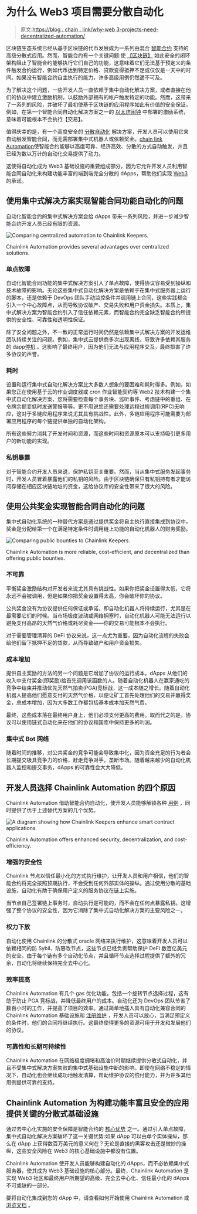 # 为什么 Web3 项目需要分散自动化

> 原文:[https://blog . chain . link/why-web 3-projects-need-decentralized-automation/](https://blog.chain.link/why-web3-projects-need-decentralized-automation/)

区块链生态系统已经从基于区块链的代币发展成为一系列由混合 [智能合约](https://chain.link/education/smart-contracts) 支持的高级分散式应用。然而，智能合约有一个关键问题:使 [【区块链】](https://blog.chain.link/what-is-blockchain/) 如此安全的闭环架构阻止了智能合约能够执行它们自己的功能，这意味着它们无法基于预定义的条件触发合约运行，例如代币达到特定价格、贷款变得抵押不足或仅仅是一天中的时间。如果没有智能合约自主执行的能力，许多高级用例仍然遥不可及。

为了解决这个问题，一些开发人员一直依赖于集中自动化解决方案，或者直接在他们的协议中建立激励机制，以鼓励外部拥有的帐户触发特定的功能。然而，这带来了一系列的风险，并破坏了最初使基于区块链的应用程序如此有价值的安全保证。例如，在第一个智能合同自动化解决方案之一的 [以太坊闹钟](https://ethereum-alarm-clock.readthedocs.io/en/latest/index.html) 中部署的激励系统，意味着可能根本不会执行[](https://ethereum-alarm-clock.readthedocs.io/en/latest/introduction.html#execution-guarantees)【交易】。

值得庆幸的是，有一个高度安全的 [分散自动化](https://chain.link/keepers) 解决方案，开发人员可以使用它来自动触发智能合同，而无需部署集中式机器人或依赖奖金。[chain link Automation](https://chain.link/automation)使智能合约能够以高度可靠、经济高效、分散的方式自动触发，并且已经为数以万计的自动化交易提供了动力。

这使得自动化成为 Web3 基础设施的重要组成部分，因为它允许开发人员利用智能合同自动化来构建功能丰富的端到端完全分散的 dApps，帮助他们实现 [Web3](https://chain.link/education/web3) 的承诺。

## 使用集中式解决方案实现智能合同功能自动化的问题

自动化智能合约的集中式解决方案会给 dApps 带来一系列风险，并进一步减少智能合约开发人员已经有限的资源。

![Comparing centralized automation to Chainlink Keepers.](../Images/fffd1612cd53cf96f272fcc04b36486e.png)

<figcaption id="caption-attachment-3749" class="wp-caption-text">Chainlink Automation provides several advantages over centralized solutions.</figcaption>



### 单点故障

自动化智能合同功能的集中式解决方案引入了单点故障，使得协议容易受到操纵和技术故障的影响。无论这些集中式自动化解决方案是依赖于在集中式服务器上运行的脚本，还是依赖于 DevOps 团队手动监控条件并调用链上合同，这些实践都会引入一个中心故障点，从而导致协议破产、交易失败和用户资金损失。本质上，集中式解决方案为智能合约引入了信任依赖元素，而智能合约完全缺乏智能合约所提供的安全性、可靠性和透明性保证。

除了安全问题之外，不一致的正常运行时间仍然是依赖集中式解决方案的开发运维团队持续关注的问题。例如，集中式云提供商多次出现[](https://www.washingtonpost.com/business/2021/12/22/amazon-web-services-experiences-another-big-outage/)离线，导致许多依赖其服务的 dapp[停机](https://www.businessinsider.in/investment/news/aws-outage-shows-that-dexs-arent-are-decentralised-as-expected/articleshow/88186644.cms) 。这影响了最终用户，因为他们无法与应用程序交互，最终损害了许多协议的声誉。

### 耗时

设置和运行集中式自动化解决方案比大多数人想象的要困难和耗时得多。例如，如果您正在使用基于云的作业调度器或 cron 作业智能契约等 Web2 技术构建一个集中式自动化解决方案，您将需要检查每个事务块、监听事件、考虑链中的重组、在令牌余额变低时发送警报等等。更不用说您还需要处理远程过程调用(RPC)无响应，这对于多链应用程序来说尤其具有挑战性。此外，多链应用程序可能需要为部署应用程序的每个链提供单独的自动化架构。

所有这些努力消耗了开发时间和资源，而这些时间和资源原本可以支持吸引更多用户的新功能的实现。

### 私钥暴露

对于智能合约开发人员来说，保护私钥至关重要。然而，当从集中式服务发起事务时，开发人员冒着暴露他们的私钥的风险。由于区块链确保只有私钥持有者才能访问存储在相应区块链地址的资金，这给协议库的安全性带来了很大的风险。

## 使用公共奖金实现智能合同自动化的问题

集中式自动化系统的一种替代方案是通过提供奖金将自主执行直接集成到协议中，奖金是分配给第一个在满足特定条件时调用链上功能的自动化机器人的财务奖励。

![Comparing public bounties to Chainlink Keepers.](../Images/2a2ae05b3b3a10b9404698b6f93c4854.png)

<figcaption id="caption-attachment-3750" class="wp-caption-text">Chainlink Automation is more reliable, cost-efficient, and decentralized than offering public bounties.</figcaption>



### 不可靠

平衡奖金激励结构对开发者来说尤其具有挑战性。如果你把奖金设置得太低，它将永远不会被调用，但是如果你把奖金设置得太高，你会破坏你的协议。

公共奖金没有为协议提供任何保证或承诺，即自动化机器人将持续运行，尤其是在最需要它们的时候。当市场极度波动或网络拥塞时，自动化机器人可能无法运行以避免支付高昂的天然气价格或耗尽资金——你的交易可能根本不会执行。

对于需要管理清算的 DeFi 协议来说，这一点尤为重要，因为自动化流程的失败会给他们留下抵押不足的贷款，从而导致破产和用户资金损失。

### 成本增加

提供自主奖励的方法的另一个问题是它增加了协议的运行成本。dApps 从他们的收入中支付奖金(即奖励)给首先调用该函数的人。随着自动化机器人在赢家通吃的竞争中结束并推动优先天然气拍卖(PGA)竞标战，这一成本随之增长。随着自动化机器人提高他们愿意支付的天然气价格，以便让矿工首先处理他们的交易并赢得奖金，总成本增加，因为大多数工作都包括基本成本加天然气费。

最终，这些成本落在最终用户身上，他们必须支付更高的费用。取而代之的是，协议可以使用链式自动化来在他们的协议和国库中保持更多的利润。

### 集中式 Bot 网络

随着时间的推移，对公共奖金的竞争可能会导致集中化，因为资金充足的行为者会长期提交极具竞争力的价格，赶走竞争对手，垄断市场。随着越来越少的自动化机器人监控和提交事务，dApps 的可靠性会大大降低。

## 开发人员选择 Chainlink Automation 的四个原因

Chainlink Automation 借助智能合约自动化，使开发人员能够解锁各种 [用例](https://blog.chain.link/smart-contract-automation-use-cases-powered-by-chainlink-keepers/) ，同时提供了优于上述替代方案的几个优势。

![A diagram showing how Chainlink Keepers enhance smart contract applications.](../Images/77e99172c462058ac3d3284723738267.png)

<figcaption id="caption-attachment-3751" class="wp-caption-text">Chainlink Automation offers enhanced security, decentralization, and cost-efficiency.</figcaption>



### 增强的安全性

Chainlink 节点以信任最小化的方式执行维护，让开发人员和用户相信，他们的智能合约将完全按照预期执行，不会受到任何外部实体的操纵。通过使用分散的基础设施，自动化有助于确保用户定义的服务协议在链上实施。

当节点自己签署链上事务时，自动执行是可能的，而不会在任何点暴露私钥。这增强了整个协议的安全性，因为它消除了集中式自动化解决方案的主要风险之一。

### 权力下放

自动化使用 Chainlink 的分散式 oracle 网络来执行维护，这意味着开发人员可以依赖相同的防 Sybil、防篡改节点，这些节点已经负责帮助保护 DeFi 数百亿美元的安全。由于每个链有多个自动化节点，并且循环节点选择过程提供了额外的冗余，自动化将继续保持完全去中心化。

### 效率提高

Chainlink Automation 有几个 gas 优化功能，包括一个旋转节点选择过程，这有助于防止 PGA 竞标战，并降低最终用户的成本。自动化还为 DevOps 团队节省了数百小时的工作，并提高了项目的效率。通过简单地插入具有自动化兼容合同的 Chainlink Automation 基础设施和 [注册维护](https://automation.chain.link/) ，开发人员可以放心，当满足预定义的条件时，他们的合同将继续执行。这最终使得更多的资源可用于开发和发展他们的协议。

### 可靠性和长期可持续性

Chainlink Automation 在网络极度拥堵和高油价时期继续提供分散式自动化，并且不受集中式解决方案失败的集中式基础设施中断的影响。即使在网络不稳定的情况下，自动化也会继续成功地触发清算，帮助维护协议的偿付能力，并为许多其他用例提供可靠的支持。

## Chainlink Automation 为构建功能丰富且安全的应用提供关键的分散式基础设施

通过去中心化实施的安全保障是智能合约的 [核心优势](https://blog.chain.link/what-crypto-is-really-about/) 之一。通过引入单点故障，集中式自动化解决方案破坏了这一关键优势:如果 dApp 可以由单个实体操纵，那么在 dApp 上获得数百万美元的意义何在？无论是直接的黑客攻击还是微妙的操纵，这些安全风险在 Web3 的核心基础设施中都没有位置。

Chainlink Automation 使开发人员能够构建自动化的 dApps，而不必依赖集中式服务器，使其成为 Web3 基础设施的核心部分。最终，Chainlink Automation 是实现 Web3 社区和最终用户所期望的高级、完全去中心化、信任最小化的 dApps 不可或缺的一部分。

要将自动化集成到您的 dApp 中，请查看如何开始使用 Chainlink Automation 或 [浏览文档](https://docs.chain.link/docs/chainlink-automation/introduction/) 。